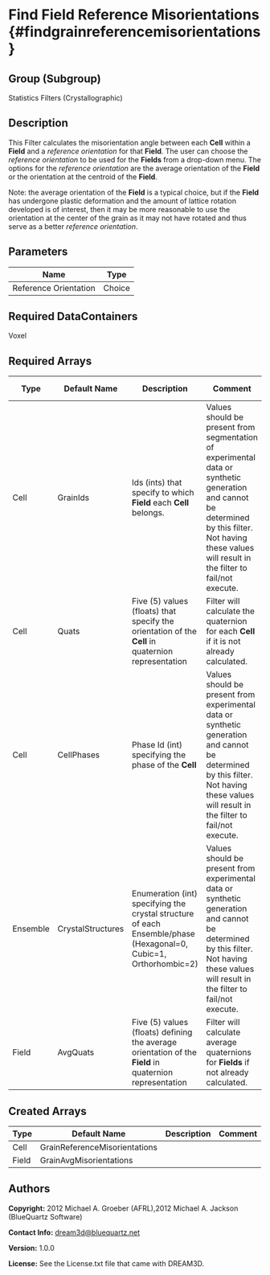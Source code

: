 Find Field Reference Misorientations {#findgrainreferencemisorientations}
======

## Group (Subgroup) ##
Statistics Filters (Crystallographic)

## Description ##
This Filter calculates the misorientation angle between each **Cell** within a **Field** and a *reference orientation* for that **Field**.  The user can choose the *reference orientation* to be used for the **Fields** from a drop-down menu.  The options for the *reference orientation* are the average orientation of the **Field** or the orientation at the centroid of the **Field**.

Note: the average orientation of the **Field** is a typical choice, but if the **Field** has undergone plastic deformation and the amount of lattice rotation developed is of interest, then it may be more reasonable to use the orientation at the center of the grain as it may not have rotated and thus serve as a better *reference orientation*.

## Parameters ##

| Name | Type |
|------|------|
| Reference Orientation | Choice |

## Required DataContainers ##
Voxel

## Required Arrays ##

| Type | Default Name | Description | Comment | Filters Known to Create Data |
|------|--------------|-------------|---------|-----|
| Cell | GrainIds | Ids (ints) that specify to which **Field** each **Cell** belongs. | Values should be present from segmentation of experimental data or synthetic generation and cannot be determined by this filter. Not having these values will result in the filter to fail/not execute. | Segment Fields (Misorientation, C-Axis Misorientation, Scalar) (Reconstruction), Read Dx File (IO), Read Ph File (IO), Pack Primary Phases (SyntheticBuilding), Insert Precipitate Phases (SyntheticBuilding), Establish Matrix Phase (SyntheticBuilding) |
| Cell | Quats | Five (5) values (floats) that specify the orientation of the **Cell** in quaternion representation | Filter will calculate the quaternion for each **Cell** if it is not already calculated. | Find Cell Quaternions (Generic) |
| Cell | CellPhases | Phase Id (int) specifying the phase of the **Cell** | Values should be present from experimental data or synthetic generation and cannot be determined by this filter. Not having these values will result in the filter to fail/not execute. | Read H5Ebsd File (IO), Pack Primary Phases (SyntheticBuilding), Insert Precipitate Phases (SyntheticBuilding), Establish Matrix Phase (SyntheticBuilding) |
| Ensemble | CrystalStructures | Enumeration (int) specifying the crystal structure of each Ensemble/phase (Hexagonal=0, Cubic=1, Orthorhombic=2) | Values should be present from experimental data or synthetic generation and cannot be determined by this filter. Not having these values will result in the filter to fail/not execute. | Read H5Ebsd File (IO), Read Ensemble Info File (IO), Initialize Synthetic Volume (SyntheticBuilding) |
| Field | AvgQuats | Five (5) values (floats) defining the average orientation of the **Field** in quaternion representation | Filter will calculate average quaternions for **Fields** if not already calculated. | Find Field Average Orientations (Statistics) |

## Created Arrays ##

| Type | Default Name | Description | Comment |
|------|--------------|-------------|---------|
| Cell | GrainReferenceMisorientations |  |  |
| Field | GrainAvgMisorientations |  |  |

## Authors ##

**Copyright:** 2012 Michael A. Groeber (AFRL),2012 Michael A. Jackson (BlueQuartz Software)

**Contact Info:** dream3d@bluequartz.net

**Version:** 1.0.0

**License:**  See the License.txt file that came with DREAM3D.



